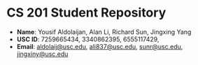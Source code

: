# CS 201 Student Repository

- **Name**: Yousif Aldolaijan, Alan Li, Richard Sun, Jingxing Yang
- **USC ID**: 7259665434, 3340862395, 6555117429, 
- **Email**: aldolaij@usc.edu, ali837@usc.edu, sunr@usc.edu, jingxiny@usc.edu
